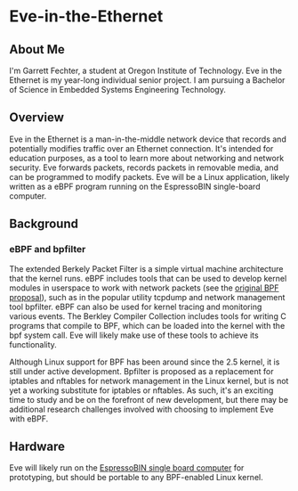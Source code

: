 # Eve-in-the-Ethernet
## About Me
I'm Garrett Fechter, a student at Oregon Institute of Technology. Eve in the Ethernet is my year-long individual senior project. I am pursuing a Bachelor of Science in Embedded Systems Engineering Technology. 
## Overview
Eve in the Ethernet is a man-in-the-middle network device that records and potentially modifies traffic over an Ethernet connection. It's intended for education purposes, as a tool to learn more about networking and network security. Eve forwards packets, records packets in removable media, and can be programmed to modify packets. Eve will be a Linux application, likely written as a eBPF program running on the EspressoBIN single-board computer.
## Background
### eBPF and bpfilter
The extended Berkely Packet Filter is a simple virtual machine architecture that the kernel runs. eBPF includes tools that can be used to develop kernel modules in userspace to work with network packets (see the [original BPF proposal](https://www.tcpdump.org/papers/bpf-usenix93.pdf)), such as in the popular utility tcpdump and network management tool bpfilter. eBPF can also be used for kernel tracing and monitoring various events. The Berkley Compiler Collection includes tools for writing C programs that compile to BPF, which can be loaded into the kernel with the bpf system call. Eve will likely make use of these tools to achieve its functionality.

Although Linux support for BPF has been around since the 2.5 kernel, it is still under active development. Bpfilter is proposed as a replacement for iptables and nftables for network management in the Linux kernel, but is not yet a working substitute for iptables or nftables. As such, it's an exciting time to study and be on the forefront of new development, but there may be additional research challenges involved with choosing to implement Eve with eBPF.
## Hardware
Eve will likely run on the [EspressoBIN single board computer](http://espressobin.net/tech-spec/) for prototyping, but should be portable to any BPF-enabled Linux kernel.
